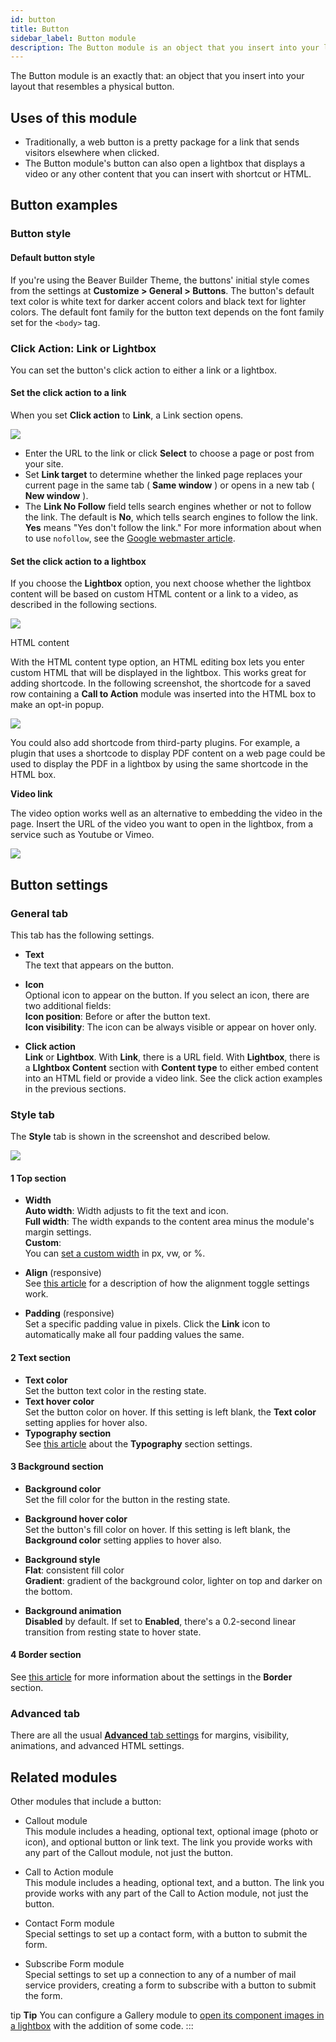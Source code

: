 ```yaml
---
id: button
title: Button
sidebar_label: Button module
description: The Button module is an object that you insert into your layout that resembles a physical button.
---
```


The Button module is an exactly that: an object that you insert into your layout that resembles a physical button.

## Uses of this module

  * Traditionally, a web button is a pretty package for a link that sends visitors elsewhere when clicked.
  * The Button module's button can also open a lightbox that displays a video or any other content that you can insert with shortcut or HTML.

## Button examples

### Button style

#### Default button style

If you're using the Beaver Builder Theme, the buttons' initial style comes from the settings at **Customize > General > Buttons**. The button's default text color
is white text for darker accent colors and black text for lighter colors. The
default font family for the button text depends on the font family set for the
`<body>` tag.

### Click Action: Link or Lightbox

You can set the button's click action to either a link or a lightbox.

#### Set the click action to a link

When you set **Click action** to **Link**, a Link section opens.

![](/img/button-2.png)

  * Enter the URL to the link or click **Select** to choose a page or post from your site.
  * Set **Link target** to determine whether the linked page replaces your current page in the same tab ( **Same window** ) or opens in a new tab ( **New window** ).
  * The **Link No Follow** field tells search engines whether or not to follow the link. The default is **No**, which tells search engines to follow the link. **Yes** means "Yes don't follow the link." For more information about when to use `nofollow`, see the [Google webmaster article](https://support.google.com/webmasters/answer/96569?hl=en).

#### Set the click action to a lightbox

If you choose the **Lightbox** option, you next choose whether the lightbox
content will be based on custom HTML content or a link to a video, as
described in the following sections.

![](/img/button-3.png)

HTML content

With the HTML content type option, an HTML editing box lets you enter custom
HTML that will be displayed in the lightbox. This works great for adding
shortcode. In the following screenshot, the shortcode for a saved row
containing a **Call to Action** module was inserted into the HTML box to make
an opt-in popup.

![](/img/button-4.jpg)

You could also add shortcode from third-party plugins. For example, a plugin
that uses a shortcode to display PDF content on a web page could be used to
display the PDF in a lightbox by using the same shortcode in the HTML box.

**Video link**

The video option works well as an alternative to embedding the video in the
page. Insert the URL of the video you want to open in the lightbox, from a
service such as Youtube or Vimeo.

![](/img/button-5.jpg)

## Button settings

### General tab

This tab has the following settings.

  * **Text**  
The text that appears on the button.

  * **Icon**  
Optional icon to appear on the button. If you select an icon, there are two
additional fields:  
**Icon position**: Before or after the button text.  
**Icon visibility**: The icon can be always visible or appear on hover only.

  * **Click action**  
**Link** or **Lightbox**. With **Link**, there is a URL field. With
**Lightbox**, there is a **LIghtbox Content** section with **Content type**
to either embed content into an HTML field or provide a video link. See the
click action examples in the previous sections.

### Style tab

The **Style** tab is shown in the screenshot and described below.

![](/img/button-6.png)

#### 1 Top section

  * **Width**  
**Auto width**: Width adjusts to fit the text and icon.  
**Full width**: The width expands to the content area minus the module's
margin settings.  
**Custom**:  
You can [set a custom width](/beaver-builder/advanced-builder-techniques/css-length-height-units.md) in px, vw, or %.

  * **Align** (responsive)  
See [this article](/beaver-builder/getting-started/bb-editor-basics/alignment.md) for a description of how the alignment toggle
settings work.

  * **Padding** (responsive)  
Set a specific padding value in pixels. Click the **Link** icon to
automatically make all four padding values the same.

#### 2 Text section

  * **Text color**  
Set the button text color in the resting state.
  * **Text hover color**  
Set the button color on hover. If this setting is left blank, the **Text
color** setting applies for hover also.
  * **Typography section**  
See [this article](/beaver-builder/styles/typography/typography.md) about the **Typography** section settings.

#### 3 Background section

  * **Background color**  
Set the fill color for the button in the resting state.

  * **Background hover color**  
Set the button's fill color on hover. If this setting is left blank, the
**Background color** setting applies to hover also.

  * **Background style**  
**Flat**: consistent fill color  
**Gradient**: gradient of the background color, lighter on top and darker on
the bottom.

  * **Background animation**  
**Disabled** by default. If set to **Enabled**, there's a 0.2-second linear
transition from resting state to hover state.

#### 4 Border section

See [this article](/beaver-builder/styles/effects/borders.md) for more information about the settings in the
**Border** section.

### Advanced tab

There are all the usual [**Advanced** tab settings](/beaver-builder/layouts/advanced-tab-rows-columns-modules.md) for margins, visibility, animations, and advanced HTML settings.

## Related modules

Other modules that include a button:

  * Callout module  
This module includes a heading, optional text, optional image (photo or icon),
and optional button or link text. The link you provide works with any part of
the Callout module, not just the button.

  * Call to Action module  
This module includes a heading, optional text, and a button. The link you
provide works with any part of the Call to Action module, not just the button.

  * Contact Form module  
Special settings to set up a contact form, with a button to submit the form.

  * Subscribe Form module  
Special settings to set up a connection to any of a number of mail service
providers, creating a form to subscribe with a button to submit the form.

tip **Tip** 
You can configure a Gallery module to [open its component images in a
lightbox](/beaver-builder/layouts/modules/gallery/open-a-gallery-lightbox-on-button-click.md) with the addition of some code.
:::
